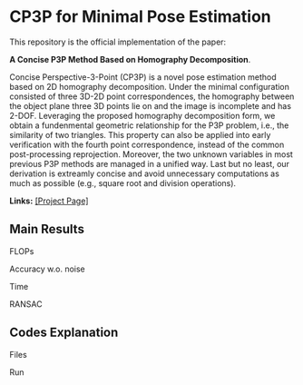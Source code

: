 # CP3P for Minimal Pose Estimation
This repository is the official implementation of the paper:

**A Concise P3P Method Based on Homography Decomposition**.

Concise Perspective-3-Point (CP3P) is a novel pose estimation method based on 2D homography decomposition. Under the minimal configuration consisted of three 3D-2D point correspondences, the homography between the object plane three 3D points lie on and the image is incomplete and has 2-DOF. Leveraging the proposed homography decomposition form, we obtain a fundenmental geometric relationship for the P3P problem, i.e., the similarity of two triangles. This property can also be applied into early verification with the fourth point correspondence, instead of the common post-processing reprojection. Moreover, the two unknown variables in most previous P3P methods are managed in a unified way. Last but no least, our derivation is extreamly concise and avoid unnecessary computations as much as possible (e.g., square root and division operations).  

**Links:** [[Project Page]](http://www.cscvlab.com/research/CP3P/)   

## Main Results
FLOPs

Accuracy w.o. noise

Time

RANSAC

## Codes Explanation
Files

Run


